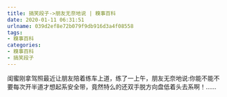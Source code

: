 ```yaml
---
title: 搞笑段子->朋友无奈地说 | 糗事百科
date: 2020-01-11 06:31:51
urlname: 039d2ef8e72b079f9db916d3a4f08558
tags: 
- 糗事百科
categories:
- 糗事百科
- 搞笑段子
---
```

闺蜜刚拿驾照最近让朋友陪着练车上道，练了一上午，朋友无奈地说:你能不能不要每次开半道才想起系安全带，竟然特么的还双手脱方向盘低着头去系啊！……


